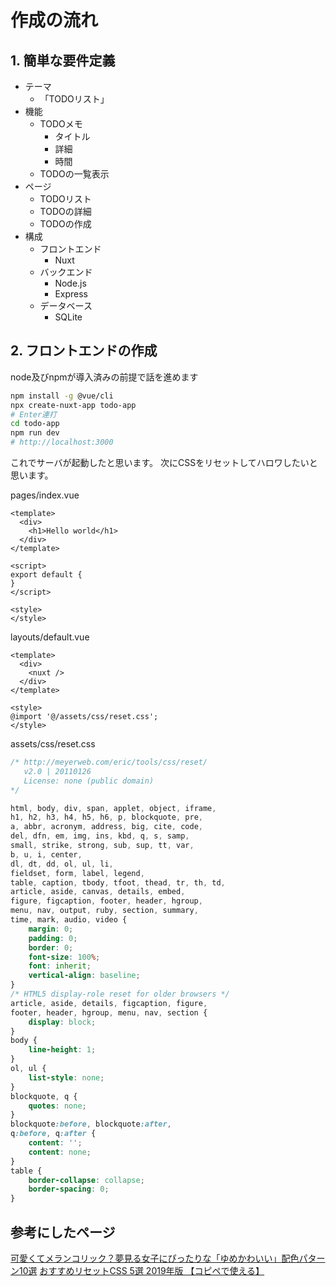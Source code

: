 # 作成の流れ

## 1. 簡単な要件定義

- テーマ
  - 「TODOリスト」
- 機能
  - TODOメモ
    - タイトル
    - 詳細
    - 時間
  - TODOの一覧表示
- ページ
  - TODOリスト
  - TODOの詳細
  - TODOの作成
- 構成
  - フロントエンド
    - Nuxt
  - バックエンド
    - Node.js
    - Express
  - データベース
    - SQLite

## 2. フロントエンドの作成

node及びnpmが導入済みの前提で話を進めます

```bash
npm install -g @vue/cli
npx create-nuxt-app todo-app
# Enter連打
cd todo-app
npm run dev
# http://localhost:3000
```

これでサーバが起動したと思います。
次にCSSをリセットしてハロワしたいと思います。

pages/index.vue

```html:pages/index.vue
<template>
  <div>
    <h1>Hello world</h1>
  </div>
</template>

<script>
export default {
}
</script>

<style>
</style>
```

layouts/default.vue

```html:layouts/default.vue
<template>
  <div>
    <nuxt />
  </div>
</template>

<style>
@import '@/assets/css/reset.css';
</style>
```

assets/css/reset.css

```css:assets/css/reset.css
/* http://meyerweb.com/eric/tools/css/reset/
   v2.0 | 20110126
   License: none (public domain)
*/

html, body, div, span, applet, object, iframe,
h1, h2, h3, h4, h5, h6, p, blockquote, pre,
a, abbr, acronym, address, big, cite, code,
del, dfn, em, img, ins, kbd, q, s, samp,
small, strike, strong, sub, sup, tt, var,
b, u, i, center,
dl, dt, dd, ol, ul, li,
fieldset, form, label, legend,
table, caption, tbody, tfoot, thead, tr, th, td,
article, aside, canvas, details, embed,
figure, figcaption, footer, header, hgroup,
menu, nav, output, ruby, section, summary,
time, mark, audio, video {
    margin: 0;
    padding: 0;
    border: 0;
    font-size: 100%;
    font: inherit;
    vertical-align: baseline;
}
/* HTML5 display-role reset for older browsers */
article, aside, details, figcaption, figure,
footer, header, hgroup, menu, nav, section {
    display: block;
}
body {
    line-height: 1;
}
ol, ul {
    list-style: none;
}
blockquote, q {
    quotes: none;
}
blockquote:before, blockquote:after,
q:before, q:after {
    content: '';
    content: none;
}
table {
    border-collapse: collapse;
    border-spacing: 0;
}
```

## 参考にしたページ

[可愛くてメランコリック？夢見る女子にぴったりな「ゆめかわいい」配色パターン10選](https://t1200.jp/blog/design/design_tips/8905.html)
[おすすめリセットCSS 5選 2019年版 【コピペで使える】](http://shiru-web.com/2017/04/21/01-26/)

